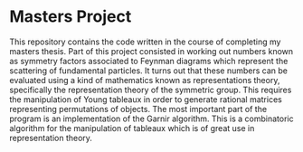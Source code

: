 # Masters Project
This repository contains the code written in the course of completing my masters thesis. Part of this project consisted in working out numbers known as symmetry factors associated to Feynman diagrams which represent the scattering of fundamental particles. It turns out that these numbers can be evaluated using a kind of mathematics known as representations theory, specifically the representation theory of the symmetric group. This requires the manipulation of Young tableaux in order to generate rational matrices representing permutations of objects. The most important part of the program is an implementation of the Garnir algorithm. This is a combinatoric algorithm for the manipulation of tableaux which is of great use in representation theory.  
